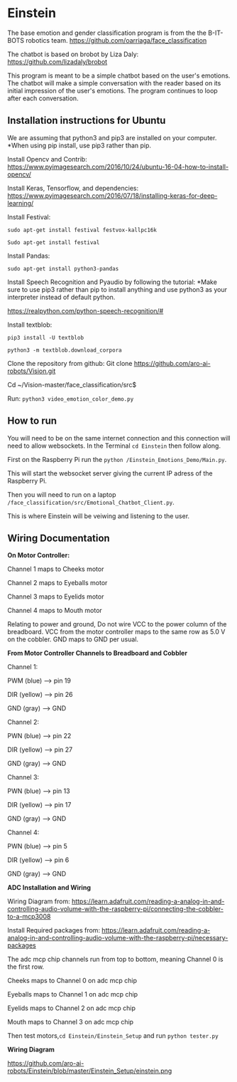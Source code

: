 # Einstein
The base emotion and gender classification program is from the the B-IT-BOTS robotics team. https://github.com/oarriaga/face_classification

The chatbot is based on brobot by Liza Daly: https://github.com/lizadaly/brobot

This program is meant to be a simple chatbot based on the user's emotions. The chatbot will make a simple conversation with the reader based on its initial impression of the user's emotions. The program continues to loop after each conversation.

## Installation instructions for Ubuntu
We are assuming that python3 and pip3 are installed on your computer.
*When using pip install, use pip3 rather than pip.

Install Opencv and Contrib: 
https://www.pyimagesearch.com/2016/10/24/ubuntu-16-04-how-to-install-opencv/ 

Install Keras, Tensorflow, and dependencies: 
https://www.pyimagesearch.com/2016/07/18/installing-keras-for-deep-learning/ 

Install Festival: 
```
sudo apt-get install festival festvox-kallpc16k

Sudo apt-get install festival
```

Install Pandas:

`sudo apt-get install python3-pandas`


Install Speech Recognition and Pyaudio by following the tutorial:
*Make sure to use pip3 rather than pip to install anything and use python3 as your interpreter instead of default python.

https://realpython.com/python-speech-recognition/#


Install textblob:
```
pip3 install -U textblob

python3 -m textblob.download_corpora
```

Clone the repository from github:
Git clone https://github.com/aro-ai-robots/Vision.git 
	
Cd ~/Vision-master/face_classification/src$

Run:
`python3 video_emotion_color_demo.py`

## How to run
You will need to be on the same internet connection and this connection will need to allow websockets.
In the Terminal `cd Einstein` then follow along.

First on the Raspberry Pi run the `python /Einstein_Emotions_Demo/Main.py`.

This will start the websocket server giving the current IP adress of the Raspberry Pi.

Then you will need to run on a laptop `/face_classification/src/Emotional_Chatbot_Client.py`.

This is where Einstein will be veiwing and listening to the user.

## Wiring Documentation  

  
**On Motor Controller:**

Channel 1 maps to Cheeks motor

Channel 2 maps to Eyeballs motor

Channel 3 maps to Eyelids motor

Channel 4 maps to Mouth motor

Relating to power and ground, Do not wire VCC to the power column of the breadboard. VCC from the motor controller maps to the same row as 5.0 V on the cobbler. GND maps to GND per usual.

  
**From Motor Controller Channels to Breadboard and Cobbler**

Channel 1:

PWM (blue) --> pin 19

DIR (yellow) --> pin 26

GND (gray) --> GND


Channel 2:

PWN (blue) --> pin 22

DIR (yellow) --> pin 27

GND (gray) --> GND


Channel 3:

PWN (blue) --> pin 13

DIR (yellow) --> pin 17

GND (gray) --> GND


Channel 4:

PWN (blue) --> pin 5

DIR (yellow) --> pin 6

GND (gray) --> GND

    
**ADC Installation and Wiring**

Wiring Diagram from: https://learn.adafruit.com/reading-a-analog-in-and-controlling-audio-volume-with-the-raspberry-pi/connecting-the-cobbler-to-a-mcp3008

Install Required packages from: https://learn.adafruit.com/reading-a-analog-in-and-controlling-audio-volume-with-the-raspberry-pi/necessary-packages  

The adc mcp chip channels run from top to bottom, meaning Channel 0 is the first row. 
  
Cheeks maps to Channel 0 on adc mcp chip

Eyeballs maps to Channel 1 on adc mcp chip

Eyelids maps to Channel 2 on adc mcp chip

Mouth maps to Channel 3 on adc mcp chip

Then test motors,`cd Einstein/Einstein_Setup` and run `python tester.py`

**Wiring Diagram**

https://github.com/aro-ai-robots/Einstein/blob/master/Einstein_Setup/einstein.png
